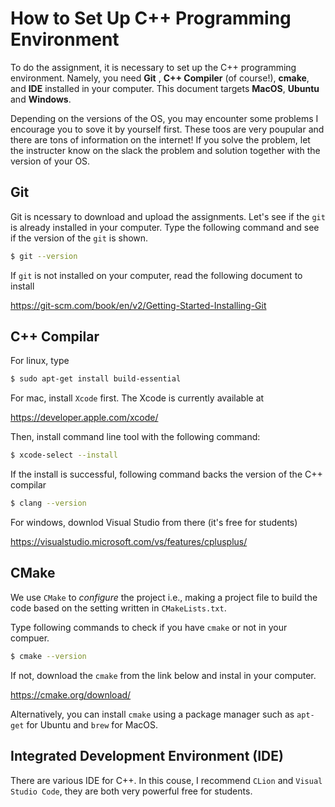# How to Set Up C++ Programming Environment


To do the assignment, it is necessary to set up the C++ programming environment. Namely, you need **Git** , **C++ Compiler** (of course!), **cmake**, and **IDE** installed in your computer. This document targets **MacOS**, **Ubuntu** and **Windows**. 

Depending on the versions of the OS, you may encounter some problems I encourage you to sove it by yourself first. These toos are very poupular and there are tons of information on the internet! If you solve the problem, let the instructer know on the slack the problem and solution together with the version of your OS.



## Git 

Git is ncessary to download and upload the assignments. Let's see if the `git` is already installed in your computer. Type the following command and see if the version of the `git` is shown.

```bash
$ git --version
```

If `git` is not installed on your computer, read the following document to install 

https://git-scm.com/book/en/v2/Getting-Started-Installing-Git





## C++ Compilar

For linux, type 

```bash
$ sudo apt-get install build-essential
```



For mac, install `Xcode` first. The Xcode is currently available at

https://developer.apple.com/xcode/

Then, install command line tool with the following command:

```bash
$ xcode-select --install
```

If the install is successful, following command backs the version of the C++ compilar

```bash
$ clang --version
```



For windows, downlod Visual Studio from there (it's free for students)

https://visualstudio.microsoft.com/vs/features/cplusplus/







## CMake

We use `CMake` to *configure* the project i.e., making a project file to build the code based on the setting written in `CMakeLists.txt`.

Type following commands to check if you have `cmake` or not in your compuer.

```bash
$ cmake --version
```

If not, download the `cmake` from the link below and instal in your computer.

https://cmake.org/download/

Alternatively, you can install `cmake` using a package manager such as `apt-get` for Ubuntu and `brew` for MacOS. 


## Integrated Development Environment (IDE)

There are various IDE for C++. In this couse, I recommend `CLion` and `Visual Studio Code`, they are both very powerful free for students.





